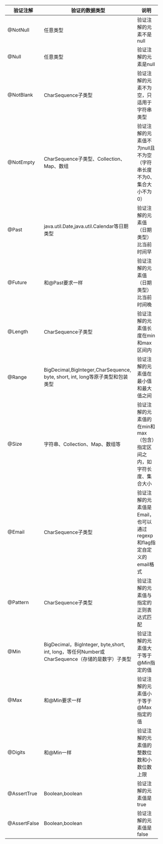 | 验证注解     | 验证的数据类型                                               | 说明                                                         |
| ------------ | ------------------------------------------------------------ | ------------------------------------------------------------ |
| @NotNull     | 任意类型                                                     | 验证注解的元素不是null                                       |
| @Null        | 任意类型                                                     | 验证注解的元素是null                                         |
| @NotBlank    | CharSequence子类型                                           | 验证注解的元素不为空，只适用于字符串类型                     |
| @NotEmpty    | CharSequence子类型、Collection、Map、数组                    | 验证注解的元素值不为null且不为空（字符串长度不为0、集合大小不为0） |
| @Past        | java.util.Date,java.util.Calendar等日期类型                  | 验证注解的元素值（日期类型）比当前时间早                     |
| @Future      | 和@Past要求一样                                              | 验证注解的元素值（日期类型）比当前时间晚                     |
| @Length      | CharSequence子类型                                           | 验证注解的元素值长度在min和max区间内                         |
| @Range       | BigDecimal,BigInteger,CharSequence, byte, short, int, long等原子类型和包装类型 | 验证注解的元素值在最小值和最大值之间                         |
| @Size        | 字符串、Collection、Map、数组等                              | 验证注解的元素值的在min和max（包含）指定区间之内，如字符长度、集合大小 |
| @Email       | CharSequence子类型                                           | 验证注解的元素值是Email，也可以通过regexp和flag指定自定义的email格式 |
| @Pattern     | CharSequence子类型                                           | 验证注解的元素值与指定的正则表达式匹配                       |
| @Min         | BigDecimal，BigInteger, byte,short, int, long，等任何Number或CharSequence（存储的是数字）子类型 | 验证注解的元素值大于等于@Min指定的值                         |
| @Max         | 和@Min要求一样                                               | 验证注解的元素值小于等于@Max指定的值                         |
| @Digits      | 和@Min一样                                                   | 验证注解的元素值的整数位数和小数位数上限                     |
| @AssertTrue  | Boolean,boolean                                              | 验证注解的元素值是true                                       |
| @AssertFalse | Boolean,boolean                                              | 验证注解的元素值是false                                      |

